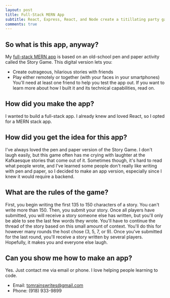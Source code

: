 ```yaml
---
layout: post
title: Full-Stack MERN App
subtitle: React, Express, React, and Node create a titillating party ganme
comments: true
---
```


## So what is this app, anyway?
My [full-stack MERN app](https://secret-wildwood-99621.herokuapp.com/) is based on an old-school pen and paper activity called the Story Game. This digital version lets you:  
* Create outrageous, hilarious stories with friends
* Play either remotely or together (with your faces in your smartphones)
You'll need at least one friend to help you test the app out. If you want to learn more about how I built it and its technical capabilities, read on.

## How did you make the app?
I wanted to build a full-stack app. I already knew and loved React, so I opted for a MERN stack app.

## How did you get the idea for this app?
I've always loved the pen and paper version of the Story Game. I don't laugh easily, but this game often has me crying with laughter at the Kafkaesque stories that come out of it. Sometimes though, it's hard to read what people wrote, and I've learned some people don't really like writing with pen and paper, so I decided to make an app version, especially since I knew it would require a backend.

## What are the rules of the game?
First, you begin writing the first 135 to 150 characters of a story. You can't write more than 150. Then, you submit your story. Once all players have submitted, you will receive a story someone else has written, but you'll only be able to see the last few words they wrote. You'll have to continue the thread of the story based on this small amount of context. You'll do this for however many rounds the host chose (3, 5, 7, or 9). Once you've submitted for the last round, you'll receive a story written by several players. Hopefully, it makes you and everyone else laugh. 

## Can you show me how to make an app?
Yes. Just contact me via email or phone. I love helping people learning to code.
- Email: tomrainswrites@gmail.com
- Phone: (918) 933-9899

